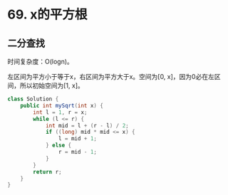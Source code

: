 # 69. x的平方根

## 二分查找

时间复杂度：O(logn)。

左区间为平方小于等于x，右区间为平方大于x。空间为[0, x]，因为0必在左区间，所以初始空间为[1, x]。

```java
class Solution {
    public int mySqrt(int x) {
        int l = 1, r = x;
        while (l <= r) {
            int mid = l + (r - l) / 2;
            if ((long) mid * mid <= x) {
                l = mid + 1;
            } else {
                r = mid - 1;
            }
        }
        return r;
    }
}
```